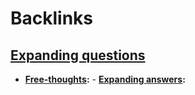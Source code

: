 
# Backlinks
## [Expanding questions](<Expanding questions.md>)
- **[Free-thoughts](<Free-thoughts.md>):**
        - **[Expanding answers](<Expanding answers.md>):**

